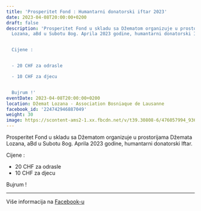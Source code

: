 ```yaml
---
title: 'Prosperitet Fond : Humantarni donatorski iftar 2023'
date: 2023-04-08T20:00:00+0200
draft: false
description: 'Prosperitet Fond u skladu sa Džematom organizuje u prostorijama Džemata
  Lozana, aBd u Subotu 8og. Aprila 2023 godine, humantarni donatorski Iftar.


  Cijene :


  - 20 CHF za odrasle

  - 10 CHF za djecu


  Bujrum !'
eventDate: 2023-04-08T20:00:00+0200
location: Džemat Lozana - Association Bosniaque de Lausanne
facebook_id: '224742946887049'
weight: 30
image: https://scontent-ams2-1.xx.fbcdn.net/v/t39.30808-6/476057994_936635281930405_1135964331823661885_n.jpg?_nc_cat=106&ccb=1-7&_nc_sid=9e60e4&_nc_ohc=B51QqXjOWAIQ7kNvwGMQMaj&_nc_oc=AdnMcqnWj4Ul1hie9SZQK7rg_lO0q7LXBEFJXVPKZROvfz6lfQPHcEi_2Q2PCtwglc8&_nc_zt=23&_nc_ht=scontent-ams2-1.xx&edm=ABTKTjYEAAAA&_nc_gid=wG-MuYDOlTD-0K8_ujcbtA&oh=00_AfeWCLqkGYoY66HomlfArOG7zY1YGUxdoxwhBrNmWVHq8g&oe=68FB7F7D
---
```


Prosperitet Fond u skladu sa Džematom organizuje u prostorijama Džemata Lozana, aBd u Subotu 8og. Aprila 2023 godine, humantarni donatorski Iftar.

Cijene :

- 20 CHF za odrasle
- 10 CHF za djecu

Bujrum !

---

Više informacija na [Facebook-u](https://facebook.com/events/224742946887049)